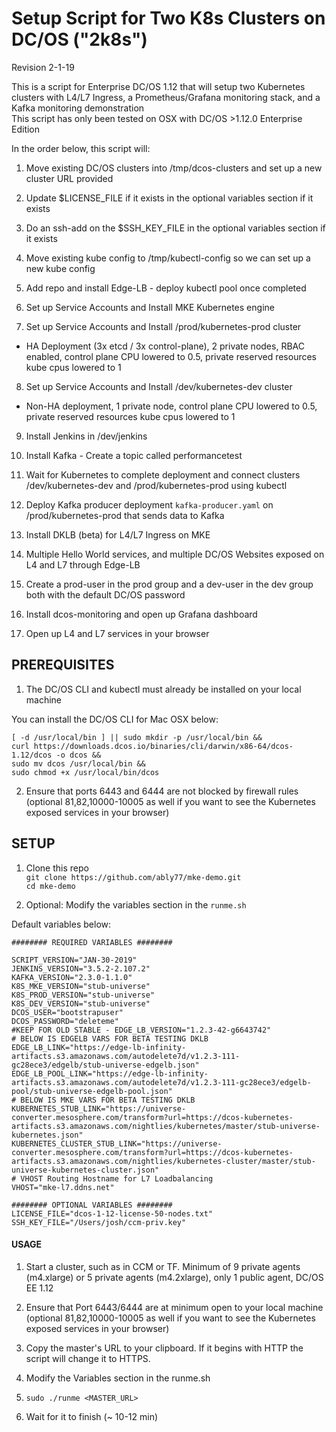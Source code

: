 # Setup Script for Two K8s Clusters on DC/OS ("2k8s")
Revision 2-1-19

This is a script for Enterprise DC/OS 1.12 that will setup two Kubernetes clusters with L4/L7 Ingress, a Prometheus/Grafana monitoring stack, and a Kafka monitoring demonstration  
This script has only been tested on OSX with DC/OS >1.12.0 Enterprise Edition  

In the order below, this script will:

1. Move existing DC/OS clusters into /tmp/dcos-clusters and set up a new cluster URL provided

2. Update $LICENSE_FILE if it exists in the optional variables section if it exists

3. Do an ssh-add on the $SSH_KEY_FILE in the optional variables section if it exists

4. Move existing kube config to /tmp/kubectl-config so we can set up a new kube config

5. Add repo and install Edge-LB - deploy kubectl pool once completed

6. Set up Service Accounts and Install MKE Kubernetes engine

7. Set up Service Accounts and Install /prod/kubernetes-prod cluster
- HA Deployment (3x etcd / 3x control-plane), 2 private nodes, RBAC enabled, control plane CPU lowered to 0.5, private reserved resources kube cpus lowered to 1     

8. Set up Service Accounts and Install /dev/kubernetes-dev cluster
- Non-HA deployment, 1 private node, control plane CPU lowered to 0.5, private reserved resources kube cpus lowered to 1  

9. Install Jenkins in /dev/jenkins

10. Install Kafka - Create a topic called performancetest

11. Wait for Kubernetes to complete deployment and connect clusters /dev/kubernetes-dev and /prod/kubernetes-prod using kubectl

12. Deploy Kafka producer deployment `kafka-producer.yaml` on /prod/kubernetes-prod that sends data to Kafka

13. Install DKLB (beta) for L4/L7 Ingress on MKE

14. Multiple Hello World services, and multiple DC/OS Websites exposed on L4 and L7 through Edge-LB

15. Create a prod-user in the prod group and a dev-user in the dev group both with the default DC/OS password

16. Install dcos-monitoring and open up Grafana dashboard

17. Open up L4 and L7 services in your browser

## PREREQUISITES

1. The DC/OS CLI and kubectl must already be installed on your local machine

You can install the DC/OS CLI for Mac OSX below:
```
[ -d /usr/local/bin ] || sudo mkdir -p /usr/local/bin &&
curl https://downloads.dcos.io/binaries/cli/darwin/x86-64/dcos-1.12/dcos -o dcos &&
sudo mv dcos /usr/local/bin &&
sudo chmod +x /usr/local/bin/dcos
```

2. Ensure that ports 6443 and 6444 are not blocked by firewall rules (optional 81,82,10000-10005 as well if you want to see the Kubernetes exposed services in your browser)

## SETUP

1. Clone this repo  
   `git clone https://github.com/ably77/mke-demo.git`  
   `cd mke-demo`

2. Optional: Modify the variables section in the `runme.sh`

Default variables below:
```
######## REQUIRED VARIABLES ########

SCRIPT_VERSION="JAN-30-2019"
JENKINS_VERSION="3.5.2-2.107.2"
KAFKA_VERSION="2.3.0-1.1.0"
K8S_MKE_VERSION="stub-universe"
K8S_PROD_VERSION="stub-universe"
K8S_DEV_VERSION="stub-universe"
DCOS_USER="bootstrapuser"
DCOS_PASSWORD="deleteme"
#KEEP FOR OLD STABLE - EDGE_LB_VERSION="1.2.3-42-g6643742"
# BELOW IS EDGELB VARS FOR BETA TESTING DKLB
EDGE_LB_LINK="https://edge-lb-infinity-artifacts.s3.amazonaws.com/autodelete7d/v1.2.3-111-gc28ece3/edgelb/stub-universe-edgelb.json"
EDGE_LB_POOL_LINK="https://edge-lb-infinity-artifacts.s3.amazonaws.com/autodelete7d/v1.2.3-111-gc28ece3/edgelb-pool/stub-universe-edgelb-pool.json"
# BELOW IS MKE VARS FOR BETA TESTING DKLB
KUBERNETES_STUB_LINK="https://universe-converter.mesosphere.com/transform?url=https://dcos-kubernetes-artifacts.s3.amazonaws.com/nightlies/kubernetes/master/stub-universe-kubernetes.json"
KUBERNETES_CLUSTER_STUB_LINK="https://universe-converter.mesosphere.com/transform?url=https://dcos-kubernetes-artifacts.s3.amazonaws.com/nightlies/kubernetes-cluster/master/stub-universe-kubernetes-cluster.json"
# VHOST Routing Hostname for L7 Loadbalancing
VHOST="mke-l7.ddns.net"

######## OPTIONAL VARIABLES ########
LICENSE_FILE="dcos-1-12-license-50-nodes.txt"
SSH_KEY_FILE="/Users/josh/ccm-priv.key"
```

#### USAGE

1. Start a cluster, such as in CCM or TF. Minimum of 9 private agents (m4.xlarge) or 5 private agents (m4.2xlarge), only 1 public agent, DC/OS EE 1.12

2. Ensure that Port 6443/6444 are at minimum open to your local machine (optional 81,82,10000-10005 as well if you want to see the Kubernetes exposed services in your browser)

3. Copy the master's URL to your clipboard. If it begins with HTTP the script will change it to HTTPS.

4. Modify the Variables section in the runme.sh

5. `sudo ./runme <MASTER_URL>`

6. Wait for it to finish (~ 10-12 min)
